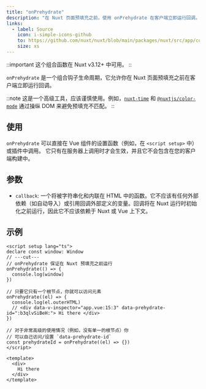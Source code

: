 ```yaml
---
title: "onPrehydrate"
description: "在 Nuxt 页面预填充之前，使用 onPrehydrate 在客户端立即运行回调。"
links:
  - label: Source
    icon: i-simple-icons-github
    to: https://github.com/nuxt/nuxt/blob/main/packages/nuxt/src/app/composables/ssr.ts
    size: xs
---
```


::important
这个组合函数在 Nuxt v3.12+ 中可用。
::

`onPrehydrate` 是一个组合钩子生命周期，它允许你在 Nuxt 页面预填充之前在客户端立即运行回调。

::note
这是一个高级工具，应该谨慎使用。例如，[`nuxt-time`](https://github.com/danielroe/nuxt-time/pull/251) 和 [`@nuxtjs/color-mode`](https://github.com/nuxt-modules/color-mode/blob/main/src/script.js) 通过操纵 DOM 来避免预填充不匹配。
::

## 使用

`onPrehydrate` 可以直接在 Vue 组件的设置函数（例如，在 `<script setup>` 中）或插件中调用。
它只有在服务器上调用时才会生效，并且它不会包含在您的客户端构建中。

## 参数

- `callback`: 一个将被字符串化和内联在 HTML 中的函数。它不应该有任何外部依赖（如自动导入）或引用回调外部定义的变量。回调将在 Nuxt 运行时初始化之前运行，因此它不应该依赖于 Nuxt 或 Vue 上下文。

## 示例

```vue twoslash [app.vue]
<script setup lang="ts">
declare const window: Window
// ---cut---
// onPrehydrate 保证在 Nuxt 预填充之前运行
onPrehydrate(() => {
  console.log(window)
})

// 只要它只有一个根节点，你就可以访问元素
onPrehydrate((el) => {
  console.log(el.outerHTML)
  // <div data-v-inspector="app.vue:15:3" data-prehydrate-id=":b3qlvSiBeH:"> Hi there </div>
})

// 对于非常高级的使用情况（例如，没有单一的根节点）你
// 可以自己访问/设置 `data-prehydrate-id`
const prehydrateId = onPrehydrate((el) => {})
</script>

<template>
  <div>
    Hi there
  </div>
</template>
```
